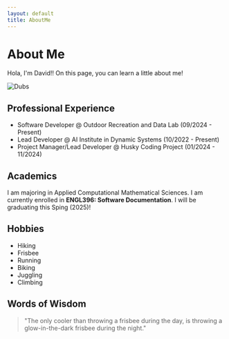 ```yaml
---
layout: default
title: AboutMe
---
```


# About Me

Hola, I'm David!! On this page, you can learn a little about me!

![Dubs](dubs.jpg "A picture of Dubs a.k.a. UW Example Student")


## Professional Experience

- Software Developer @ Outdoor Recreation and Data Lab (09/2024 - Present)
- Lead Developer @ AI Institute in Dynamic Systems (10/2022 - Present)
- Project Manager/Lead Developer @ Husky Coding Project (01/2024 - 11/2024)

## Academics

I am majoring in Applied Computational Mathematical Sciences. I am currently enrolled in **ENGL396: Software Documentation**. I will be graduating this Sping (2025)!


## Hobbies

- Hiking
- Frisbee
- Running
- Biking
- Juggling
- Climbing

## Words of Wisdom

> "The only cooler than throwing a frisbee during the day, is throwing a glow-in-the-dark frisbee during the night."
